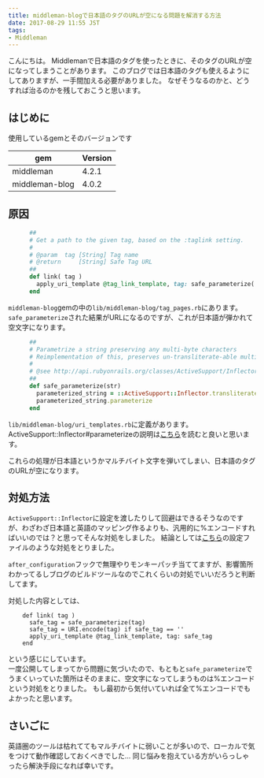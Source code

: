 ```yaml
---
title: middleman-blogで日本語のタグのURLが空になる問題を解消する方法
date: 2017-08-29 11:55 JST
tags:
- Middleman
---
```


こんにちは。
Middlemanで日本語のタグを使ったときに、そのタグのURLが空になってしまうことがあります。
このブログでは日本語のタグも使えるようにしてありますが、一手間加える必要がありました。
なぜそうなるのかと、どうすれば治るのかを残しておこうと思います。

<!--more-->

## はじめに
使用しているgemとそのバージョンです

|gem|Version|
|---|---|
|middleman|4.2.1|
|middleman-blog|4.0.2|

## 原因
```ruby
      ##
      # Get a path to the given tag, based on the :taglink setting.
      #
      # @param  tag [String] Tag name
      # @return     [String] Safe Tag URL
      ##
      def link( tag )
        apply_uri_template @tag_link_template, tag: safe_parameterize( tag )
      end
```

`middleman-blog`gemの中の`lib/middleman-blog/tag_pages.rb`にあります。  
`safe_parameterize`された結果がURLになるのですが、これが日本語が弾かれて空文字になります。

```ruby
      ##
      # Parametrize a string preserving any multi-byte characters
      # Reimplementation of this, preserves un-transliterate-able multibyte chars.
      #
      # @see http://api.rubyonrails.org/classes/ActiveSupport/Inflector.html#method-i-parameterize
      ##
      def safe_parameterize(str)
        parameterized_string = ::ActiveSupport::Inflector.transliterate(str.to_s)
        parameterized_string.parameterize
      end
```

`lib/middleman-blog/uri_templates.rb`に定義があります。  
ActiveSupport::Inflector#parameterizeの説明は[こちら](https://apidock.com/rails/v4.2.7/ActiveSupport/Inflector/parameterize)を読むと良いと思います。

これらの処理が日本語というかマルチバイト文字を弾いてしまい、日本語のタグのURLが空になります。  

## 対処方法
`ActiveSupport::Inflector`に設定を渡したりして回避はできるそうなのですが、わざわざ日本語と英語のマッピング作るよりも、汎用的に%エンコードすればいいのでは？と思ってそんな対処をしました。
結論としては[こちら](https://github.com/Leko/WEB-EGG/blob/master/config.rb#L7)の設定ファイルのような対処をとりました。

`after_configuration`フックで無理やりモンキーパッチ当ててますが、影響箇所わかってるしブログのビルドツールなのでこれくらいの対処でいいだろうと判断してます。

対処した内容としては、

```
    def link( tag )
      safe_tag = safe_parameterize(tag)
      safe_tag = URI.encode(tag) if safe_tag == ''
      apply_uri_template @tag_link_template, tag: safe_tag
    end
```

という感じにしています。  
一度公開してしまってから問題に気づいたので、もともと`safe_parameterize`でうまくいっていた箇所はそのままに、空文字になってしまうものは%エンコードという対処をとりました。
もし最初から気付いていれば全て%エンコードでもよかったと思います。

## さいごに

英語圏のツールは枯れててもマルチバイトに弱いことが多いので、ローカルで気をつけて動作確認しておくべきでした...
同じ悩みを抱えている方がいらっしゃったら解決手段になれば幸いです。
